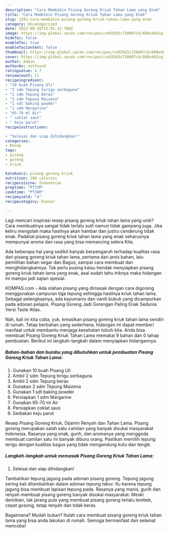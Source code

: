 ```yaml
---
description: "Cara Membikin Pisang Goreng Kriuk Tahan Lama yang Enak"
title: "Cara Membikin Pisang Goreng Kriuk Tahan Lama yang Enak"
slug: 1291-cara-membikin-pisang-goreng-kriuk-tahan-lama-yang-enak
category: Uncategorized
date: 2022-08-20T15:01:33.766Z
image: https://img-global.cpcdn.com/recipes/ce935d3c728607cb/680x482cq70/pisang-goreng-kriuk-tahan-lama-foto-resep-utama.jpg
hideToc: false
enableToc: true
enableTocContent: false
thumbnail: https://img-global.cpcdn.com/recipes/ce935d3c728607cb/680x482cq70/pisang-goreng-kriuk-tahan-lama-foto-resep-utama.jpg
cover: https://img-global.cpcdn.com/recipes/ce935d3c728607cb/680x482cq70/pisang-goreng-kriuk-tahan-lama-foto-resep-utama.jpg
author: Admin
authorAv: notfound
ratingvalue: 4.7
reviewcount: 21
recipeingredient:
- "10 buah Pisang Uli"
- "2 sdm Tepung terigu serbaguna"
- "2 sdm Tepung beras"
- "2 sdm Tepung Maizena"
- "1 sdt baking powder"
- "1 sdm Margarine"
- "65-70 ml Air"
- " coklat saus"
- " keju parut"
recipeinstructions:

- "Selesai dan siap dihidangkan!"
categories:
- Resep
tags:
- pisang
- goreng
- kriuk

katakunci: pisang goreng kriuk 
nutrition: 208 calories
recipecuisine: Indonesian
preptime: "PT33M"
cooktime: "PT36M"
recipeyield: "4"
recipecategory: Dinner

---
```





Lagi mencari inspirasi resep pisang goreng kriuk tahan lama yang unik? Cara membuatnya sangat tidak terlalu sulit namun tidak gampang juga. Jika keliru mengolah maka hasilnya akan hambar dan justru cenderung tidak enak. Padahal pisang goreng kriuk tahan lama yang enak seharusnya mempunyai aroma dan rasa yang bisa memancing selera Kita.





Ada beberapa hal yang sedikit banyak berpengaruh terhadap kualitas rasa dari pisang goreng kriuk tahan lama, pertama dari jenis bahan, lalu pemilihan bahan segar dan Bagus, sampai cara membuat dan menghidangkannya. Tak perlu pusing kalau hendak menyiapkan pisang goreng kriuk tahan lama yang enak,      asal sudah tahu triknya maka hidangan ini mampu jadi sajian spesial.














KOMPAS.com - Ada olahan pisang yang dimasak dengan cara digoreng menggunakan campuran tiga tepung sehingga hasilnya kriuk tahan lama. Sebagai pelengkapnya, ada kayumanis dan vanili bubuk yang dicampurkan pada adonan pelapis. Pisang Goreng Jadi Gorengan Paling Enak Sedunia Versi Taste Atlas.






Nah, kali ini kita coba, yuk, kreasikan pisang goreng kriuk tahan lama sendiri di rumah. Tetap berbahan yang sederhana, hidangan ini dapat memberi manfaat untuk membantu menjaga kesehatan tubuh kita. Anda bisa membuat Pisang Goreng Kriuk Tahan Lama memakai 9 bahan dan 0 tahap pembuatan. Berikut ini langkah-langkah dalam menyiapkan hidangannya.

<!--inarticleads1-->

##### Bahan-bahan dan bumbu yang dibutuhkan untuk pembuatan Pisang Goreng Kriuk Tahan Lama:

1. Gunakan 10 buah Pisang Uli
1. Ambil 2 sdm Tepung terigu serbaguna
1. Ambil 2 sdm Tepung beras
1. Gunakan 2 sdm Tepung Maizena
1. Gunakan 1 sdt baking powder
1. Persiapkan 1 sdm Margarine
1. Gunakan 65-70 ml Air
1. Persiapkan  coklat saus
1. Sediakan  keju parut


Resep Pisang Goreng Kriuk, Dijamin Renyah dan Tahan Lama. Pisang goreng merupakan salah satu camilan yang banyak disukai masyarakat Indonesia. Rasanya yang enak, gurih, dan aromanya yang menggoda membuat camilan satu ini banyak diburu orang. Pastikan memilih tepung terigu dengan kualitas bagus yang tidak mengandung kutu dan tengik. 

<!--inarticleads2-->

##### Langkah-langkah untuk memasak Pisang Goreng Kriuk Tahan Lama:


1. Selesai dan siap dihidangkan!

Tambahkan tepung jagung pada adonan pisang goreng. Tepung jagung sering kali ditambahkan dalam adonan tepung tabur. Itu karena tepung jagung bisa membuat lapisan tepung pada. Rasanya yang manis, gurih dan renyah membuat pisang goreng banyak disukai masyarakat. Meski demikian, tak jarang pula yang membuat pisang goreng terlalu lembek, cepat gosong, tetap renyah dan tidak keras. 

Bagaimana? Mudah bukan? Itulah cara membuat pisang goreng kriuk tahan lama yang bisa anda lakukan di rumah. Semoga bermanfaat dan selamat mencoba!
